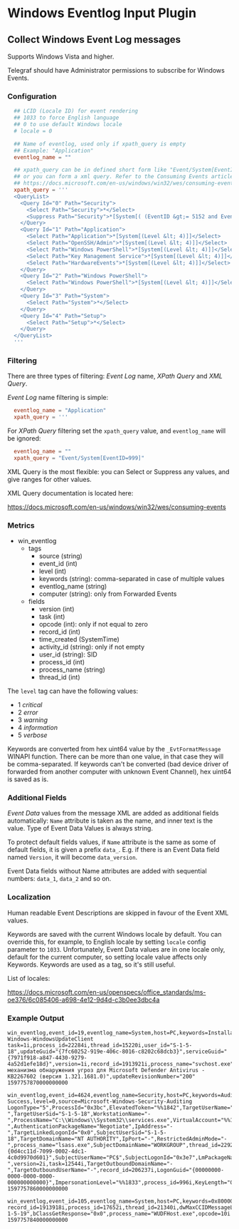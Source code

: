 # Windows Eventlog Input Plugin

## Collect Windows Event Log messages

Supports Windows Vista and higher.

Telegraf should have Administrator permissions to subscribe for Windows Events.

### Configuration

```toml
  ## LCID (Locale ID) for event rendering
  ## 1033 to force English language
  ## 0 to use default Windows locale
  # locale = 0

  ## Name of eventlog, used only if xpath_query is empty
  ## Example: "Application"
  eventlog_name = ""

  ## xpath_query can be in defined short form like "Event/System[EventID=999]"
  ## or you can form a xml query. Refer to the Consuming Events article:
  ## https://docs.microsoft.com/en-us/windows/win32/wes/consuming-events
  xpath_query = '''
  <QueryList>
    <Query Id="0" Path="Security">
      <Select Path="Security">*</Select>
      <Suppress Path="Security">*[System[( (EventID &gt;= 5152 and EventID &lt;= 5158) or EventID=5379 or EventID=4672)]]</Suppress>
    </Query>
    <Query Id="1" Path="Application">
      <Select Path="Application">*[System[(Level &lt; 4)]]</Select>
      <Select Path="OpenSSH/Admin">*[System[(Level &lt; 4)]]</Select>
      <Select Path="Windows PowerShell">*[System[(Level &lt; 4)]]</Select>
      <Select Path="Key Management Service">*[System[(Level &lt; 4)]]</Select>
      <Select Path="HardwareEvents">*[System[(Level &lt; 4)]]</Select>
    </Query>
    <Query Id="2" Path="Windows PowerShell">
      <Select Path="Windows PowerShell">*[System[(Level &lt; 4)]]</Select>
    </Query>
    <Query Id="3" Path="System">
      <Select Path="System">*</Select>
    </Query>
    <Query Id="4" Path="Setup">
      <Select Path="Setup">*</Select>
    </Query>
  </QueryList>
  '''
```

### Filtering

There are three types of filtering: *Event Log* name, *XPath Query* and *XML Query*.

*Event Log* name filtering is simple:

```toml
  eventlog_name = "Application"
  xpath_query = '''
```

For *XPath Query* filtering set the `xpath_query` value, and `eventlog_name` will be ignored:

```toml
  eventlog_name = ""
  xpath_query = "Event/System[EventID=999]"
```

XML Query is the most flexible: you can Select or Suppress any values, and give ranges for other values.

XML Query documentation is located here:

<https://docs.microsoft.com/en-us/windows/win32/wes/consuming-events>

### Metrics

- win_eventlog
  - tags
    - source (string)
    - event_id (int)
    - level (int)
    - keywords (string): comma-separated in case of multiple values
    - eventlog_name (string)
    - computer (string): only from Forwarded Events
  - fields
    - version (int)
    - task (int)
    - opcode (int): only if not equal to zero
    - record_id (int)
    - time_created (SystemTime)
    - activity_id (string): only if not empty
    - user_id (string): SID
    - process_id (int)
    - process_name (string)
    - thread_id (int)

The `level` tag can have the following values:

- 1 *critical*
- 2 *error*
- 3 *warning*
- 4 *information*
- 5 *verbose*

Keywords are converted from hex uint64 value by the `_EvtFormatMessage` WINAPI function. There can be more than one value, in that case they will be comma-separated. If keywords can't be converted (bad device driver of forwarded from another computer with unknown Event Channel), hex uint64 is saved as is.

### Additional Fields

*Event Data* values from the message XML are added as additional fields automatically: `Name` attribute is taken as the name, and inner text is the value. Type of Event Data Values is always string.

To protect default fields values, if `Name` attribute is the same as some of default fields, it is given a prefix `data_`. E.g. if there is an Event Data field named `Version`, it will become `data_version`.

Event Data fields without Name attributes are added with sequential numbers: `data_1`, `data_2` and so on.

### Localization

Human readable Event Descriptions are skipped in favour of the Event XML values.

Keywords are saved with the current Windows locale by default. You can override this, for example, to English locale by setting `locale` config parameter to `1033`. Unfortunately, Event Data values are in one locale only, default for the current computer, so setting locale value affects only Keywords. Keywords are used as a tag, so it's still useful.

List of locales:

<https://docs.microsoft.com/en-us/openspecs/office_standards/ms-oe376/6c085406-a698-4e12-9d4d-c3b0ee3dbc4a>

### Example Output

```text
win_eventlog,event_id=19,eventlog_name=System,host=PC,keywords=Installation\,Success,level=4,source=Microsoft-Windows-WindowsUpdateClient task=1i,process_id=22284i,thread_id=15220i,user_id="S-1-5-18",updateGuid="{7fc60252-919e-406c-8016-c8202c68dcb3}",serviceGuid="{7971f918-a847-4430-9279-4a52d1efe18d}",version=1i,record_id=1913921i,process_name="svchost.exe",opcode=13i,updateTitle="Обновление механизма обнаружения угроз для Microsoft Defender Antivirus - KB2267602 (версия 1.321.1681.0)",updateRevisionNumber="200" 1597757870000000000

win_eventlog,event_id=4624,eventlog_name=Security,host=PC,keywords=Audit\ Success,level=0,source=Microsoft-Windows-Security-Auditing LogonType="5",ProcessId="0x3bc",ElevatedToken="%%1842",TargetUserName="СИСТЕМА",TargetLogonId="0x3e7",TransmittedServices="-",TargetUserSid="S-1-5-18",WorkstationName="-",ProcessName="C:\\Windows\\System32\\services.exe",VirtualAccount="%%1843",LogonProcessName="Advapi  ",AuthenticationPackageName="Negotiate",IpAddress="-",TargetLinkedLogonId="0x0",SubjectUserSid="S-1-5-18",TargetDomainName="NT AUTHORITY",IpPort="-",RestrictedAdminMode="-",process_name="lsass.exe",SubjectDomainName="WORKGROUP",thread_id=22928i,activity_id="{0d4cc11d-7099-0002-4dc1-4c0d9970d601}",SubjectUserName="PC$",SubjectLogonId="0x3e7",LmPackageName="-",version=2i,task=12544i,TargetOutboundDomainName="-",TargetOutboundUserName="-",record_id=206237i,LogonGuid="{00000000-0000-0000-0000-000000000000}",ImpersonationLevel="%%1833",process_id=996i,KeyLength="0" 1597757860000000000

win_eventlog,event_id=105,eventlog_name=System,host=PC,keywords=0x8000000000000000,level=4,source=WudfUsbccidDriver record_id=1913918i,process_id=17652i,thread_id=21340i,dwMaxCCIDMessageLength="271",version=0i,bClassGetEnvelope="0x0",wLcdLayout="0x0",bPINSupport="0x0",bMaxCCIDBusySlots="1",task=1i,user_id="S-1-5-19",bClassGetResponse="0x0",process_name="WUDFHost.exe",opcode=10i 1597757840000000000
```
